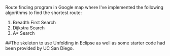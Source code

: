 Route finding program in Google map where I've implemented the following algorithms to find the shortest route:
1. Breadth First Search
1. Dijkstra Search
1. A* Search

##The skeleton to use Unfolding in Eclipse as well as some starter code had been provided by UC San Diego.
